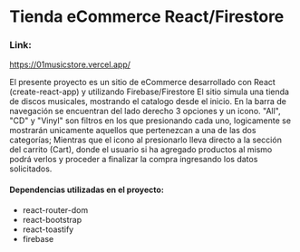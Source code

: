 # Tienda eCommerce React/Firestore

### Link: 
https://01musicstore.vercel.app/

El presente proyecto es un sitio de eCommerce desarrollado con React (create-react-app) y utilizando Firebase/Firestore
El sitio simula una tienda de discos musicales, mostrando el catalogo desde el inicio.
En la barra de navegación se encuentran del lado derecho 3 opciones y un icono.
"All", "CD" y "Vinyl" son filtros en los que presionando cada uno, logicamente se mostrarán unicamente 
aquellos que pertenezcan a una de las dos categorías; Mientras que el icono al presionarlo lleva directo
a la sección del carrito (Cart), donde el usuario si ha agregado productos al mismo podrá verlos y proceder
a finalizar la compra ingresando los datos solicitados.

#### Dependencias utilizadas en el proyecto:
- react-router-dom
- react-bootstrap
- react-toastify
- firebase

